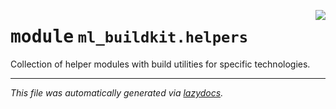 <!-- markdownlint-disable -->

<a href="https://github.com/khulnasoft/ml-buildkit/blob/main/src/ml_buildkit/helpers/__init__.py#L0"><img align="right" style="float:right;" src="https://img.shields.io/badge/-source-cccccc?style=flat-square"></a>

# <kbd>module</kbd> `ml_buildkit.helpers`
Collection of helper modules with build utilities for specific technologies. 





---

_This file was automatically generated via [lazydocs](https://github.com/khulnasoft/lazydocs)._
